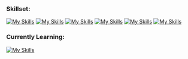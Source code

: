 ### Skillset:
[![My Skills](https://skillicons.dev/icons?i=js,html,css,jquery,py,matlab,cpp)](https://skillicons.dev)
[![My Skills](https://skillicons.dev/icons?i=postgres,mysql,sqlite,jest)](https://skillicons.dev)
[![My Skills](https://skillicons.dev/icons?i=git,github,django)](https://skillicons.dev)
[![My Skills](https://skillicons.dev/icons?i=kubernetes,docker,webpack)](https://skillicons.dev)
[![My Skills](https://skillicons.dev/icons?i=aws,azure,gcp)](https://skillicons.dev)
[![My Skills](https://skillicons.dev/icons?i=linux,powershell)](https://skillicons.dev)

### Currently Learning:
[![My Skills](https://skillicons.dev/icons?i=nodejs,react,express,mongodb,vue,angular)](https://skillicons.dev)
